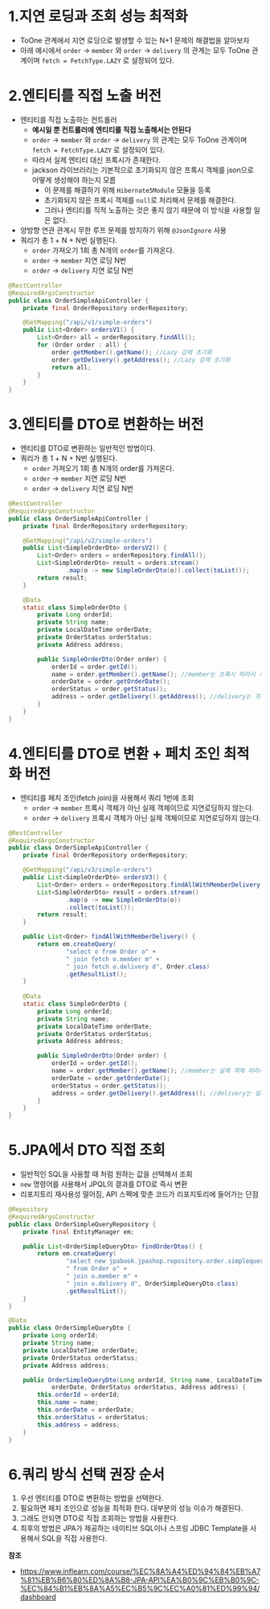 # 1.지연 로딩과 조회 성능 최적화

* ToOne 관계에서 지연 로딩으로 발생할 수 있는 N+1 문제의 해결법을 알아보자
* 아래 예시에서 `order` -> `member` 와 `order` -> `delivery` 의 관계는 모두 ToOne 관계이며 `fetch = FetchType.LAZY` 로 설정되어 있다.



# 2.엔티티를 직접 노출 버전

* 엔티티를 직접 노출하는 컨트롤러
  * **예시일 뿐 컨트롤러에 엔티티를 직접 노출해서는 안된다**
  * `order` -> `member` 와 `order` -> `delivery` 의 관계는 모두 ToOne 관계이며 `fetch = FetchType.LAZY` 로 설정되어 있다.
  * 따라서 실제 엔티티 대신 프록시가 존재한다.
  * jackson 라이브러리는 기본적으로 초기화되지 않은 프록시 객체를 json으로 어떻게 생성해야 하는지 모름
    * 이 문제를 해결하기 위해 `Hibernate5Module` 모듈을 등록
    * 초기화되지 않은 프록시 객체를 `null`로 처리해서 문제를 해결한다.
    * 그러나 엔티티를 직적 노출하는 것은 좋지 않기 때문에 이 방식을 사용할 일은 없다.
* 양방향 연관 관계시 무한 루프 문제를 방지하기 위해 `@JsonIgnore` 사용
* 쿼리가 총 1 + N + N번 실행된다.
  * `order` 가져오기 1회 총 N개의 `order`를 가져온다.
  * `order` -> `member` 지연 로딩 N번
  * `order` -> `delivery` 지연 로딩 N번

```java
@RestController
@RequiredArgsConstructor
public class OrderSimpleApiController {
    private final OrderRepository orderRepository;

    @GetMapping("/api/v1/simple-orders")
    public List<Order> ordersV1() {
        List<Order> all = orderRepository.findAll();
        for (Order order : all) {
            order.getMember().getName(); //Lazy 강제 초기화
            order.getDelivery().getAddress(); //Lazy 강제 초기화
            return all;
        }
    }
}
```



# 3.엔티티를 DTO로 변환하는 버전

* 엔티티를 DTO로 변환하는 일반적인 방법이다.
* 쿼리가 총 1 + N + N번 실행된다.
  * `order` 가져오기 1회 총 N개의 order를 가져온다.
  * `order` -> `member` 지연 로딩 N번
  * `order` -> `delivery` 지연 로딩 N번

```java
@RestController
@RequiredArgsConstructor
public class OrderSimpleApiController {
    private final OrderRepository orderRepository;

    @GetMapping("/api/v2/simple-orders")
    public List<SimpleOrderDto> ordersV2() {
        List<Order> orders = orderRepository.findAll();
        List<SimpleOrderDto> result = orders.stream()
                .map(o -> new SimpleOrderDto(o)).collect(toList());
        return result;
    }

    @Data
    static class SimpleOrderDto {
        private Long orderId;
        private String name;
        private LocalDateTime orderDate;
        private OrderStatus orderStatus;
        private Address address;

        public SimpleOrderDto(Order order) {
            orderId = order.getId();
            name = order.getMember().getName(); //member는 프록시 따라서 지연로딩
            orderDate = order.getOrderDate();
            orderStatus = order.getStatus();
            address = order.getDelivery().getAddress(); //delivery는 프록시 따라서 지연로딩
        }
    }
}
```



# 4.엔티티를 DTO로 변환 + 페치 조인 최적화 버전

* 엔티티를 페치 조인(fetch join)을 사용해서 쿼리 1번에 조회
  * `order` -> `member` 프록시 객체가 아닌 실제 객체이므로 지연로딩하지 않는다.
  * `order` -> `delivery` 프록시 객체가 아닌 실제 객체이므로 지연로딩하지 않는다.

```java
@RestController
@RequiredArgsConstructor
public class OrderSimpleApiController {
    private final OrderRepository orderRepository;

    @GetMapping("/api/v3/simple-orders")
    public List<SimpleOrderDto> ordersV3() {
        List<Order> orders = orderRepository.findAllWithMemberDelivery();
        List<SimpleOrderDto> result = orders.stream()
                .map(o -> new SimpleOrderDto(o))
                .collect(toList());
        return result;
    }

    public List<Order> findAllWithMemberDelivery() {
        return em.createQuery(
                "select o from Order o" +
                " join fetch o.member m" +
                " join fetch o.delivery d", Order.class)
                .getResultList();
    }
  
  	@Data
    static class SimpleOrderDto {
        private Long orderId;
        private String name;
        private LocalDateTime orderDate;
        private OrderStatus orderStatus;
        private Address address;

        public SimpleOrderDto(Order order) {
            orderId = order.getId();
            name = order.getMember().getName(); //member는 실제 객체 따라서 지연로딩하지 않는다.
            orderDate = order.getOrderDate();
            orderStatus = order.getStatus();
            address = order.getDelivery().getAddress(); //delivery는 실제 객체 따라서 지연로딩하지 않는다.
        }
    }
}
```



# 5.JPA에서 DTO 직접 조회

* 일반적인 SQL을 사용할 때 처럼 원하는 값을 선택해서 조회
* `new` 명령어를 사용해서 JPQL의 결과를 DTO로 즉시 변환
* 리포지토리 재사용성 떨어짐, API 스펙에 맞춘 코드가 리포지토리에 들어가는 단점

```java
@Repository
@RequiredArgsConstructor
public class OrderSimpleQueryRepository {
    private final EntityManager em;

    public List<OrderSimpleQueryDto> findOrderDtos() {
        return em.createQuery(
                "select new jpabook.jpashop.repository.order.simplequery.OrderSimpleQueryDto(o.id, m.name, o.orderDate, o.status, d.address)" +
                " from Order o" +
                " join o.member m" +
                " join o.delivery d", OrderSimpleQueryDto.class)
                .getResultList();
    }
}
```

```java
@Data
public class OrderSimpleQueryDto {
    private Long orderId;
    private String name;
    private LocalDateTime orderDate;
    private OrderStatus orderStatus;
    private Address address;

    public OrderSimpleQueryDto(Long orderId, String name, LocalDateTime
            orderDate, OrderStatus orderStatus, Address address) {
        this.orderId = orderId;
        this.name = name;
        this.orderDate = orderDate;
        this.orderStatus = orderStatus;
        this.address = address;
    }
}
```



# 6.쿼리 방식 선택 권장 순서

1. 우선 엔티티를 DTO로 변환하는 방법을 선택한다.
2. 필요하면 페치 조인으로 성능을 최적화 한다. 대부분의 성능 이슈가 해결된다.
3. 그래도 안되면 DTO로 직접 조회하는 방법을 사용한다.
4. 최후의 방법은 JPA가 제공하는 네이티브 SQL이나 스프링 JDBC Template을 사용해서 SQL을 직접 사용한다.



**참조**

* https://www.inflearn.com/course/%EC%8A%A4%ED%94%84%EB%A7%81%EB%B6%80%ED%8A%B8-JPA-API%EA%B0%9C%EB%B0%9C-%EC%84%B1%EB%8A%A5%EC%B5%9C%EC%A0%81%ED%99%94/dashboard